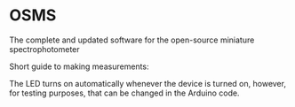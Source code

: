 # OSMS
The complete and updated software for the open-source miniature spectrophotometer

Short guide to making measurements:

The LED turns on automatically whenever the device is turned on, however, for testing purposes, that can be changed in the Arduino code. 
